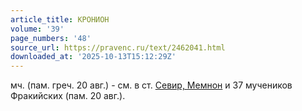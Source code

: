 ```yaml
---
article_title: КРОНИОН
volume: '39'
page_numbers: '48'
source_url: https://pravenc.ru/text/2462041.html
downloaded_at: '2025-10-13T15:12:29Z'
---
```


мч. (пам. греч. 20 авг.) - см. в ст. [Севир, Мемнон](<https://pravenc.ru/text/Севир  Мемнон.html>) и 37 мучеников Фракийских (пам. 20 авг.).
